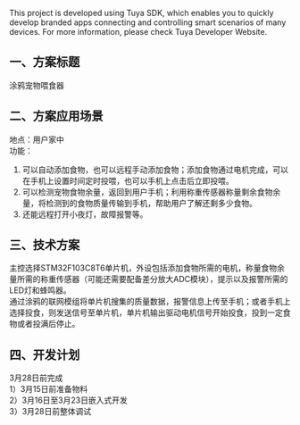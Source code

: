 This project is developed using Tuya SDK, which enables you to quickly develop branded apps connecting and controlling smart scenarios of many devices.         For more information, please check Tuya Developer Website.
## 一、方案标题
涂鸦宠物喂食器
## 二、方案应用场景
地点：用户家中  
功能：  
1. 可以自动添加食物，也可以远程手动添加食物；添加食物通过电机完成，可以在手机上设置时间定时投喂，也可以手机上点击后立即投喂。  
2. 可以检测宠物食物余量，返回到用户手机；利用称重传感器称量剩余食物余量，将检测到的食物质量传输到手机，帮助用户了解还剩多少食物。  
3. 还能远程打开小夜灯，故障报警等。
## 三、技术方案
主控选择STM32F103C8T6单片机，外设包括添加食物所需的电机，称量食物余量所需的称重传感器（可能还需要配备差分放大ADC模块），提示以及报警所需的LED灯和蜂鸣器。  
通过涂鸦的联网模组将单片机搜集的质量数据，报警信息上传至手机；或者手机上选择投食，则发送信号至单片机，单片机输出驱动电机信号开始投食，投到一定食物或者投满后停止。
## 四、开发计划
3月28日前完成  
1）3月15日前准备物料  
2）3月16日至3月23日嵌入式开发  
3）3月28日前整体调试
